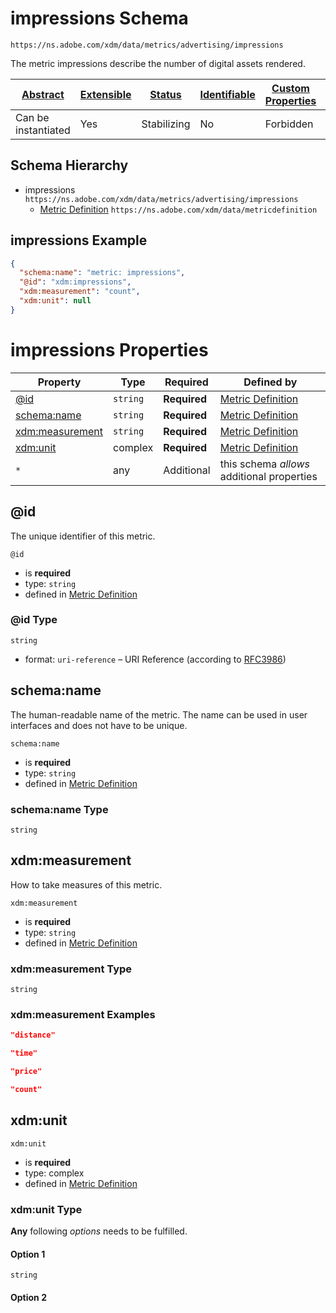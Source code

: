 
# impressions Schema

```
https://ns.adobe.com/xdm/data/metrics/advertising/impressions
```

The metric impressions describe the number of digital assets rendered.

| [Abstract](../../abstract.md) | [Extensible](../../extensions.md) | [Status](../../status.md) | [Identifiable](../../id.md) | [Custom Properties](../../extensions.md) | [Additional Properties](../../extensions.md) | Defined In |
|-------------------------------|-----------------------------------|---------------------------|-----------------------------|------------------------------------------|----------------------------------------------|------------|
| Can be instantiated | Yes | Stabilizing | No | Forbidden | Permitted | [data/impressions.schema.json](data/impressions.schema.json) |
## Schema Hierarchy

* impressions `https://ns.adobe.com/xdm/data/metrics/advertising/impressions`
  * [Metric Definition](metricdefinition.schema.md) `https://ns.adobe.com/xdm/data/metricdefinition`


## impressions Example
```json
{
  "schema:name": "metric: impressions",
  "@id": "xdm:impressions",
  "xdm:measurement": "count",
  "xdm:unit": null
}
```

# impressions Properties

| Property | Type | Required | Defined by |
|----------|------|----------|------------|
| [@id](#@id) | `string` | **Required** | [Metric Definition](metricdefinition.schema.md#@id) |
| [schema:name](#schemaname) | `string` | **Required** | [Metric Definition](metricdefinition.schema.md#schemaname) |
| [xdm:measurement](#xdmmeasurement) | `string` | **Required** | [Metric Definition](metricdefinition.schema.md#xdmmeasurement) |
| [xdm:unit](#xdmunit) | complex | **Required** | [Metric Definition](metricdefinition.schema.md#xdmunit) |
| `*` | any | Additional | this schema *allows* additional properties |

## @id

The unique identifier of this metric.

`@id`
* is **required**
* type: `string`
* defined in [Metric Definition](metricdefinition.schema.md#@id)

### @id Type


`string`
* format: `uri-reference` – URI Reference (according to [RFC3986](https://tools.ietf.org/html/rfc3986))






## schema:name

The human-readable name of the metric. The name can be used in user interfaces and does not have to be unique.

`schema:name`
* is **required**
* type: `string`
* defined in [Metric Definition](metricdefinition.schema.md#schema:name)

### schema:name Type


`string`






## xdm:measurement

How to take measures of this metric.

`xdm:measurement`
* is **required**
* type: `string`
* defined in [Metric Definition](metricdefinition.schema.md#xdm:measurement)

### xdm:measurement Type


`string`





### xdm:measurement Examples

```json
"distance"
```

```json
"time"
```

```json
"price"
```

```json
"count"
```



## xdm:unit


`xdm:unit`
* is **required**
* type: complex
* defined in [Metric Definition](metricdefinition.schema.md#xdm:unit)

### xdm:unit Type


**Any** following *options* needs to be fulfilled.


#### Option 1


`string`



#### Option 2






